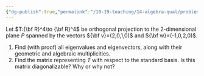 ```yaml
---
{"dg-publish":true,"permalink":"/10-19-teaching/14-algebra-qual/problem-bank/linear-algebra/orthogonal-projection-onto-a-plane/","tags":["linear_algebra"],"updated":"2025-03-13T14:19:13-07:00"}
---
```


Let $T:{\bf R}^4\to {\bf R}^4$ be orthogonal projection to the $2$-dimensional plane $P$ spanned by the vectors ${\bf v}=(2,0,1,0)$ and ${\bf w}=(-1,0,2,0)$.
1. Find (with proof) all eigenvalues and eigenvectors, along with their geometric and algebraic multiplicities.
2. Find the matrix representing $T$ with respect to the standard basis. Is this matrix diagonalizable? Why or why not?